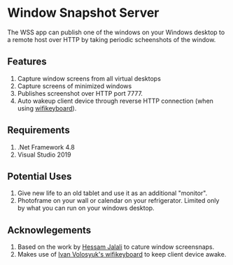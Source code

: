 # Window Snapshot Server

The WSS app can publish one of the windows on your Windows desktop to a remote host over HTTP by taking periodic scheenshots of the window. 


## Features
1. Capture window screens from all virtual desktops
2. Capture screens of minimized windows
3. Publishes screenshot over HTTP port 7777.
4. Auto wakeup client device through reverse HTTP connection (when using [wifikeyboard](https://github.com/ivanvolosyuk/wifikeyboard)). 


## Requirements
1. .Net Framework 4.8
2. Visual Studio 2019


## Potential Uses
1. Give new life to an old tablet and use it as an additional "monitor".
2. Photoframe on your wall or calendar on your refrigerator. Limited only by what you can run on your windows desktop.


## Acknowlegements
1. Based on the work by [Hessam Jalali](https://www.codeproject.com/Articles/20651/Capturing-Minimized-Window-A-Kid-s-Trick) to cature window screensnaps.
2. Makes use of [Ivan Volosyuk's wifikeyboard](https://github.com/ivanvolosyuk/wifikeyboard) to keep client device awake.
